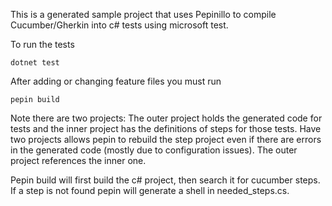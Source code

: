 This is a generated sample project that uses Pepinillo to compile 
Cucumber/Gherkin into c# tests using microsoft test.

To run the tests 
```
dotnet test
```

After adding or changing feature files you must run 
```
pepin build
```

Note there are two  projects: The outer project  holds the generated code for tests and the inner project has the definitions of steps for those tests. Have two projects allows pepin to rebuild the step project even if there are errors in the generated code (mostly due to configuration issues). The outer project references the inner one.

Pepin build will first build the c# project, then search it for cucumber steps. If a step is not found pepin will generate a shell in needed_steps.cs.

